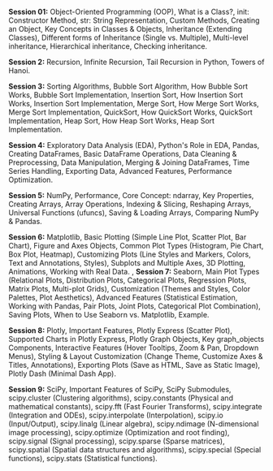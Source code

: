 **Session 01:** Object-Oriented Programming (OOP), What is a Class?, init: Constructor Method, str: String Representation, Custom Methods, Creating an Object, Key Concepts in Classes & Objects, Inheritance (Extending Classes), Different forms of Inheritance (Single vs. Multiple), Multi-level inheritance, Hierarchical inheritance, Checking inheritance.

**Session 2:** Recursion, Infinite Recursion, Tail Recursion in Python, Towers of Hanoi.

**Session 3:** Sorting Algorithms, Bubble Sort Algorithm, How Bubble Sort Works, Bubble Sort Implementation, Insertion Sort, How Insertion Sort Works, Insertion Sort Implementation, Merge Sort, How Merge Sort Works, Merge Sort Implementation, QuickSort, How QuickSort Works, QuickSort Implementation, Heap Sort, How Heap Sort Works, Heap Sort Implementation.

**Session 4:** Exploratory Data Analysis (EDA), Python's Role in EDA, Pandas, Creating DataFrames, Basic DataFrame Operations, Data Cleaning & Preprocessing, Data Manipulation, Merging & Joining DataFrames, Time Series Handling, Exporting Data, Advanced Features, Performance Optimization.

**Session 5:** NumPy, Performance, Core Concept: ndarray, Key Properties, Creating Arrays, Array Operations, Indexing & Slicing, Reshaping Arrays, Universal Functions (ufuncs), Saving & Loading Arrays, Comparing NumPy & Pandas.

**Session 6:** Matplotlib, Basic Plotting (Simple Line Plot, Scatter Plot, Bar Chart), Figure and Axes Objects, Common Plot Types (Histogram, Pie Chart, Box Plot, Heatmap), Customizing Plots (Line Styles and Markers, Colors, Text and Annotations, Styles), Subplots and Multiple Axes, 3D Plotting, Animations, Working with Real Data.
, 
**Session 7:** Seaborn, Main Plot Types (Relational Plots, Distribution Plots, Categorical Plots, Regression Plots, Matrix Plots, Multi-plot Grids), Customization (Themes and Styles, Color Palettes, Plot Aesthetics), Advanced Features (Statistical Estimation, Working with Pandas, Pair Plots, Joint Plots, Categorical Plot Combination), Saving Plots, When to Use Seaborn vs. Matplotlib, Example.

**Session 8:** Plotly, Important Features, Plotly Express (Scatter Plot), Supported Charts in Plotly Express, Plotly Graph Objects, Key graph_objects Components, Interactive Features (Hover Tooltips, Zoom & Pan, Dropdown Menus), Styling & Layout Customization (Change Theme, Customize Axes & Titles, Annotations), Exporting Plots (Save as HTML, Save as Static Image), Plotly Dash (Minimal Dash App). 

**Session 9:** SciPy, Important Features of SciPy, SciPy Submodules, scipy.cluster (Clustering algorithms), scipy.constants (Physical and mathematical constants), scipy.fft (Fast Fourier Transforms), scipy.integrate (Integration and ODEs), scipy.interpolate (Interpolation), scipy.io (Input/Output), scipy.linalg (Linear algebra), scipy.ndimage (N-dimensional image processing), scipy.optimize (Optimization and root finding), scipy.signal (Signal processing), scipy.sparse (Sparse matrices), scipy.spatial (Spatial data structures and algorithms), scipy.special (Special functions), scipy.stats (Statistical functions).

